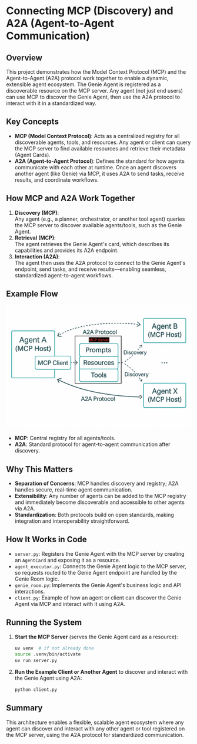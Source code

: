 # Connecting MCP (Discovery) and A2A (Agent-to-Agent Communication)

## Overview

This project demonstrates how the Model Context Protocol (MCP) and the Agent-to-Agent (A2A) protocol work together to enable a dynamic, extensible agent ecosystem. The Genie Agent is registered as a discoverable resource on the MCP server. Any agent (not just end users) can use MCP to discover the Genie Agent, then use the A2A protocol to interact with it in a standardized way.

## Key Concepts

- **MCP (Model Context Protocol)**: Acts as a centralized registry for all discoverable agents, tools, and resources. Any agent or client can query the MCP server to find available resources and retrieve their metadata (Agent Cards).
- **A2A (Agent-to-Agent Protocol)**: Defines the standard for how agents communicate with each other at runtime. Once an agent discovers another agent (like Genie) via MCP, it uses A2A to send tasks, receive results, and coordinate workflows.

## How MCP and A2A Work Together

1. **Discovery (MCP)**:  
   Any agent (e.g., a planner, orchestrator, or another tool agent) queries the MCP server to discover available agents/tools, such as the Genie Agent.
2. **Retrieval (MCP)**:  
   The agent retrieves the Genie Agent's card, which describes its capabilities and provides its A2A endpoint.
3. **Interaction (A2A)**:  
   The agent then uses the A2A protocol to connect to the Genie Agent's endpoint, send tasks, and receive results—enabling seamless, standardized agent-to-agent workflows.

## Example Flow

![](./a2a_mcp.png)

- **MCP**: Central registry for all agents/tools.
- **A2A**: Standard protocol for agent-to-agent communication after discovery.

## Why This Matters

- **Separation of Concerns**: MCP handles discovery and registry; A2A handles secure, real-time agent communication.
- **Extensibility**: Any number of agents can be added to the MCP registry and immediately become discoverable and accessible to other agents via A2A.
- **Standardization**: Both protocols build on open standards, making integration and interoperability straightforward.

## How It Works in Code

- `server.py`: Registers the Genie Agent with the MCP server by creating an `AgentCard` and exposing it as a resource.
- `agent_executor.py`: Connects the Genie Agent logic to the MCP server, so requests routed to the Genie Agent endpoint are handled by the Genie Room logic.
- `genie_room.py`: Implements the Genie Agent's business logic and API interactions.
- `client.py`: Example of how an agent or client can discover the Genie Agent via MCP and interact with it using A2A.

## Running the System

1. **Start the MCP Server** (serves the Genie Agent card as a resource):
   ```sh
   uv venv  # if not already done
   source .venv/bin/activate
   uv run server.py
   ```

2. **Run the Example Client or Another Agent** to discover and interact with the Genie Agent using A2A:
   ```sh
   python client.py
   ```

## Summary

This architecture enables a flexible, scalable agent ecosystem where any agent can discover and interact with any other agent or tool registered on the MCP server, using the A2A protocol for standardized communication.
